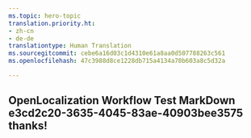 ```yaml
---
ms.topic: hero-topic
translation.priority.ht:
- zh-cn
- de-de
translationtype: Human Translation
ms.sourcegitcommit: cebe6a16d03c1d4310e61a8aa0d507788263c561
ms.openlocfilehash: 47c3988d8ce1228db715a4134a70b603a8c5d32a

---
```

## OpenLocalization Workflow Test MarkDown e3cd2c20-3635-4045-83ae-40903bee3575 thanks!



<!--HONumber=Aug16_HO5-->



